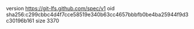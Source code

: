 version https://git-lfs.github.com/spec/v1
oid sha256:c299cbbc4d4f7cce58519e340b63cc4657bbbfb0be4ba25944f9d3c30196b161
size 3370

